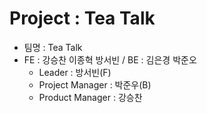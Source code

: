 # Project : Tea Talk

- 팀명 : Tea Talk
- FE : 강승찬 이종혁 방서빈 / BE : 김은경 박준오
  - Leader : 방서빈(F)
  - Project Manager : 박준우(B)
  - Product Manager : 강승찬
